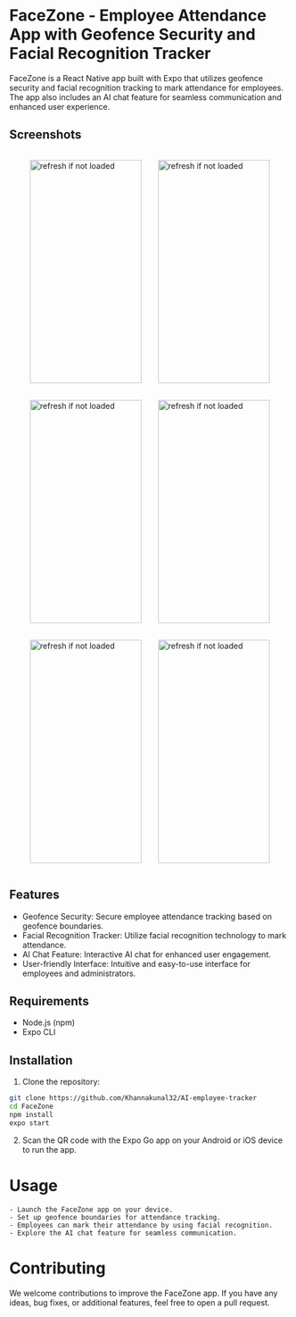 # FaceZone - Employee Attendance App with Geofence Security and Facial Recognition Tracker

FaceZone is a React Native app built with Expo that utilizes geofence security and facial recognition tracking to mark attendance for employees. The app also includes an AI chat feature for seamless communication and enhanced user experience.

## Screenshots

<div style="display: flex; justify-content: center;">
    <img src="https://drive.google.com/uc?export=view&id=1PXHheTowgZjDBt2EZxuP5y1uh0cRQpzu" alt="refresh if not loaded" style="padding: 15px; width: 200px; height: 400px;">
    <img src="https://drive.google.com/uc?export=view&id=1wCfS7Gjf_YxUJ8YjcvLehNbyA_6oIBXW" alt="refresh if not loaded" style="padding: 15px; width: 200px; height: 400px;">
</div>
<div style="display: flex; justify-content: center;">
    <img src="https://drive.google.com/uc?export=view&id=15pgDft34XbtldgVUI0ND_DUSf2ILKyRl" alt="refresh if not loaded" style="padding: 15px; width: 200px; height: 400px;">
    <img src="https://drive.google.com/uc?export=view&id=1K58kGfNHUZxtsi_5SMfugWtMci4Wp4oC" alt="refresh if not loaded" style="padding: 15px; width: 200px; height: 400px;">
</div>
<div style="display: flex; justify-content: center;">
    <img src="https://drive.google.com/uc?export=view&id=1JiMYwq0lBm1Tgsz23Fs7jhvTEtQ_KMRp" alt="refresh if not loaded" style="padding: 15px; width: 200px; height: 400px;">
    <img src="https://drive.google.com/uc?export=view&id=1EnSr3NJYFfX2_4mANN5cJcT7z4hjG3uN" alt="refresh if not loaded" style="padding: 15px; width: 200px; height: 400px;">
</div>

## Features

- Geofence Security: Secure employee attendance tracking based on geofence boundaries.
- Facial Recognition Tracker: Utilize facial recognition technology to mark attendance.
- AI Chat Feature: Interactive AI chat for enhanced user engagement.
- User-friendly Interface: Intuitive and easy-to-use interface for employees and administrators.

## Requirements

- Node.js (npm)
- Expo CLI

## Installation

1. Clone the repository:

```bash
git clone https://github.com/Khannakunal32/AI-employee-tracker
cd FaceZone
npm install
expo start
```

2. Scan the QR code with the Expo Go app on your Android or iOS device to run the app.

# Usage

    - Launch the FaceZone app on your device.
    - Set up geofence boundaries for attendance tracking.
    - Employees can mark their attendance by using facial recognition.
    - Explore the AI chat feature for seamless communication.

# Contributing

We welcome contributions to improve the FaceZone app. If you have any ideas, bug fixes, or additional features, feel free to open a pull request.
